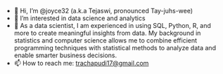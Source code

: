 - 👋 Hi, I’m @joyce32 (a.k.a Tejaswi, pronounced Tay-juhs-wee)
- 👀 I’m interested in data science and analytics
- 🌱 As a data scientist, I am experienced in using SQL, Python, R, and more to create meaningful insights from data. My background in statistics and computer science allows me to combine efficient programming techniques with statistical methods to analyze data and enable smarter business decisions.
- 📫 How to reach me: trachapudi17@gmail.com

<!---
joyce32/joyce32 is a ✨ special ✨ repository because its `README.md` (this file) appears on your GitHub profile.
You can click the Preview link to take a look at your changes.
--->
